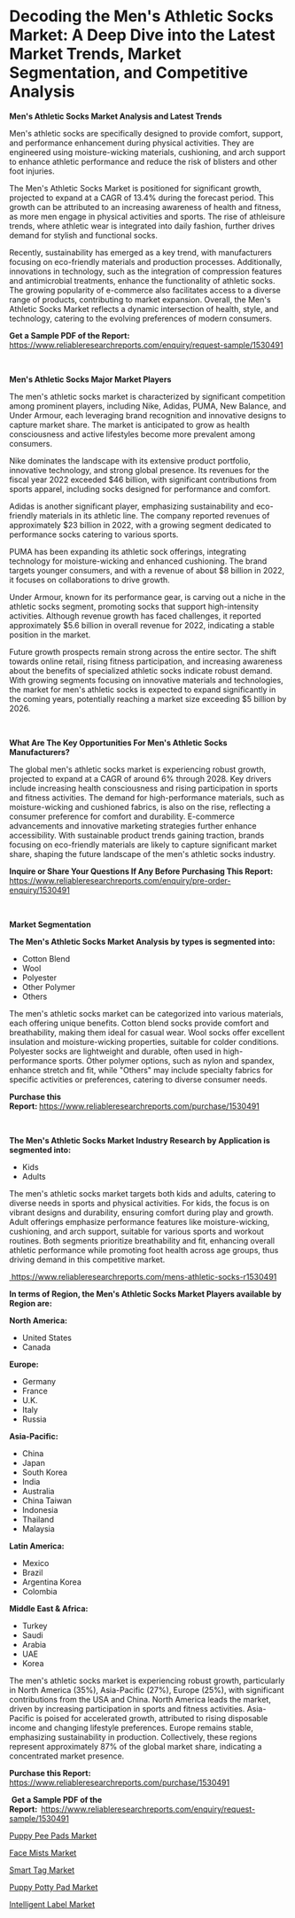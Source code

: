 <p><h1>Decoding the Men's Athletic Socks Market: A Deep Dive into the Latest Market Trends, Market Segmentation, and Competitive Analysis</h1></p><p><strong>Men's Athletic Socks Market Analysis and Latest Trends</strong></p>
<p><p>Men's athletic socks are specifically designed to provide comfort, support, and performance enhancement during physical activities. They are engineered using moisture-wicking materials, cushioning, and arch support to enhance athletic performance and reduce the risk of blisters and other foot injuries.</p><p>The Men's Athletic Socks Market is positioned for significant growth, projected to expand at a CAGR of 13.4% during the forecast period. This growth can be attributed to an increasing awareness of health and fitness, as more men engage in physical activities and sports. The rise of athleisure trends, where athletic wear is integrated into daily fashion, further drives demand for stylish and functional socks.</p><p>Recently, sustainability has emerged as a key trend, with manufacturers focusing on eco-friendly materials and production processes. Additionally, innovations in technology, such as the integration of compression features and antimicrobial treatments, enhance the functionality of athletic socks. The growing popularity of e-commerce also facilitates access to a diverse range of products, contributing to market expansion. Overall, the Men's Athletic Socks Market reflects a dynamic intersection of health, style, and technology, catering to the evolving preferences of modern consumers.</p></p>
<p><strong>Get a Sample PDF of the Report:&nbsp;</strong> <a href="https://www.reliableresearchreports.com/enquiry/request-sample/1530491?utm_campaign=121&utm_medium=2&utm_source=Github&utm_content=ia&utm_term=07022025&utm_id=mens-athletic-socks">https://www.reliableresearchreports.com/enquiry/request-sample/1530491</a></p>
<p>&nbsp;</p>
<p><strong>Men's Athletic Socks Major Market Players</strong></p>
<p><p>The men's athletic socks market is characterized by significant competition among prominent players, including Nike, Adidas, PUMA, New Balance, and Under Armour, each leveraging brand recognition and innovative designs to capture market share. The market is anticipated to grow as health consciousness and active lifestyles become more prevalent among consumers.</p><p>Nike dominates the landscape with its extensive product portfolio, innovative technology, and strong global presence. Its revenues for the fiscal year 2022 exceeded $46 billion, with significant contributions from sports apparel, including socks designed for performance and comfort.</p><p>Adidas is another significant player, emphasizing sustainability and eco-friendly materials in its athletic line. The company reported revenues of approximately $23 billion in 2022, with a growing segment dedicated to performance socks catering to various sports.</p><p>PUMA has been expanding its athletic sock offerings, integrating technology for moisture-wicking and enhanced cushioning. The brand targets younger consumers, and with a revenue of about $8 billion in 2022, it focuses on collaborations to drive growth.</p><p>Under Armour, known for its performance gear, is carving out a niche in the athletic socks segment, promoting socks that support high-intensity activities. Although revenue growth has faced challenges, it reported approximately $5.6 billion in overall revenue for 2022, indicating a stable position in the market.</p><p>Future growth prospects remain strong across the entire sector. The shift towards online retail, rising fitness participation, and increasing awareness about the benefits of specialized athletic socks indicate robust demand. With growing segments focusing on innovative materials and technologies, the market for men's athletic socks is expected to expand significantly in the coming years, potentially reaching a market size exceeding $5 billion by 2026.</p></p>
<p>&nbsp;</p>
<p><strong>What Are The Key Opportunities For Men's Athletic Socks Manufacturers?</strong></p>
<p><p>The global men's athletic socks market is experiencing robust growth, projected to expand at a CAGR of around 6% through 2028. Key drivers include increasing health consciousness and rising participation in sports and fitness activities. The demand for high-performance materials, such as moisture-wicking and cushioned fabrics, is also on the rise, reflecting a consumer preference for comfort and durability. E-commerce advancements and innovative marketing strategies further enhance accessibility. With sustainable product trends gaining traction, brands focusing on eco-friendly materials are likely to capture significant market share, shaping the future landscape of the men's athletic socks industry.</p></p>
<p><strong>Inquire or Share Your Questions If Any Before Purchasing This Report:</strong> <a href="https://www.reliableresearchreports.com/enquiry/pre-order-enquiry/1530491?utm_campaign=121&utm_medium=2&utm_source=Github&utm_content=ia&utm_term=07022025&utm_id=mens-athletic-socks">https://www.reliableresearchreports.com/enquiry/pre-order-enquiry/1530491</a></p>
<p>&nbsp;</p>
<p><strong>Market Segmentation</strong></p>
<p><strong>The Men's Athletic Socks Market Analysis by types is segmented into:</strong></p>
<p><ul><li>Cotton Blend</li><li>Wool</li><li>Polyester</li><li>Other Polymer</li><li>Others</li></ul></p>
<p><p>The men's athletic socks market can be categorized into various materials, each offering unique benefits. Cotton blend socks provide comfort and breathability, making them ideal for casual wear. Wool socks offer excellent insulation and moisture-wicking properties, suitable for colder conditions. Polyester socks are lightweight and durable, often used in high-performance sports. Other polymer options, such as nylon and spandex, enhance stretch and fit, while "Others" may include specialty fabrics for specific activities or preferences, catering to diverse consumer needs.</p></p>
<p><strong>Purchase this Report:&nbsp;</strong><a href="https://www.reliableresearchreports.com/purchase/1530491?utm_campaign=121&utm_medium=2&utm_source=Github&utm_content=ia&utm_term=07022025&utm_id=mens-athletic-socks">https://www.reliableresearchreports.com/purchase/1530491</a></p>
<p>&nbsp;</p>
<p><strong>The Men's Athletic Socks Market Industry Research by Application is segmented into:</strong></p>
<p><ul><li>Kids</li><li>Adults</li></ul></p>
<p><p>The men's athletic socks market targets both kids and adults, catering to diverse needs in sports and physical activities. For kids, the focus is on vibrant designs and durability, ensuring comfort during play and growth. Adult offerings emphasize performance features like moisture-wicking, cushioning, and arch support, suitable for various sports and workout routines. Both segments prioritize breathability and fit, enhancing overall athletic performance while promoting foot health across age groups, thus driving demand in this competitive market.</p></p>
<p><a href="https://www.reliableresearchreports.com/mens-athletic-socks-r1530491?utm_campaign=121&utm_medium=2&utm_source=Github&utm_content=ia&utm_term=07022025&utm_id=mens-athletic-socks">&nbsp;https://www.reliableresearchreports.com/mens-athletic-socks-r1530491</a></p>
<p><strong>In terms of Region, the Men's Athletic Socks Market Players available by Region are:</strong></p>
<p>
    <p> <strong> North America: </strong>
        <ul>
            <li>United States</li>
            <li>Canada</li>
        </ul>
        </p> 
    <p> <strong> Europe: </strong>
        <ul>
            <li>Germany</li>
            <li>France</li>
            <li>U.K.</li>
            <li>Italy</li>
            <li>Russia</li>
        </ul>
        </p> 
    <p> <strong> Asia-Pacific: </strong>
        <ul>
            <li>China</li>
            <li>Japan</li>
            <li>South Korea</li>
            <li>India</li>
            <li>Australia</li>
            <li>China Taiwan</li>
            <li>Indonesia</li>
            <li>Thailand</li>
            <li>Malaysia</li>
        </ul>
        </p> 
    <p> <strong> Latin America: </strong>
        <ul>
            <li>Mexico</li>
            <li>Brazil</li>
            <li>Argentina Korea</li>
            <li>Colombia</li>
        </ul>
        </p> 
    <p> <strong> Middle East & Africa: </strong>
        <ul>
            <li>Turkey</li>
            <li>Saudi</li>
            <li>Arabia</li>
            <li>UAE</li>
            <li>Korea</li>
        </ul>
    </p>
    </p>
<p><p>The men's athletic socks market is experiencing robust growth, particularly in North America (35%), Asia-Pacific (27%), Europe (25%), with significant contributions from the USA and China. North America leads the market, driven by increasing participation in sports and fitness activities. Asia-Pacific is poised for accelerated growth, attributed to rising disposable income and changing lifestyle preferences. Europe remains stable, emphasizing sustainability in production. Collectively, these regions represent approximately 87% of the global market share, indicating a concentrated market presence.</p></p>
<p><strong>Purchase this Report: </strong><a href="https://www.reliableresearchreports.com/purchase/1530491?utm_campaign=121&utm_medium=2&utm_source=Github&utm_content=ia&utm_term=07022025&utm_id=mens-athletic-socks">https://www.reliableresearchreports.com/purchase/1530491</a></p>
<p>&nbsp;<strong>Get a Sample PDF of the Report:&nbsp;&nbsp;</strong><a href="https://www.reliableresearchreports.com/enquiry/request-sample/1530491?utm_campaign=121&utm_medium=2&utm_source=Github&utm_content=ia&utm_term=07022025&utm_id=mens-athletic-socks">https://www.reliableresearchreports.com/enquiry/request-sample/1530491</a></p>
<p><strong></strong></p>
<p><p><a href="https://github.com/sholympia197070/Market-Research-Report-List-1/blob/main/puppy-pee-pads-market.md?utm_campaign=121&utm_medium=2&utm_source=Github&utm_content=ia&utm_term=07022025&utm_id=mens-athletic-socks">Puppy Pee Pads Market</a></p><p><a href="https://github.com/aiexisaliwan/Market-Research-Report-List-1/blob/main/face-mists-market.md?utm_campaign=121&utm_medium=2&utm_source=Github&utm_content=ia&utm_term=07022025&utm_id=mens-athletic-socks">Face Mists Market</a></p><p><a href="https://github.com/philaphindo/Market-Research-Report-List-1/blob/main/smart-tag-market.md?utm_campaign=121&utm_medium=2&utm_source=Github&utm_content=ia&utm_term=07022025&utm_id=mens-athletic-socks">Smart Tag Market</a></p><p><a href="https://github.com/janraimondo83/Market-Research-Report-List-1/blob/main/puppy-potty-pad-market.md?utm_campaign=121&utm_medium=2&utm_source=Github&utm_content=ia&utm_term=07022025&utm_id=mens-athletic-socks">Puppy Potty Pad Market</a></p><p><a href="https://github.com/techerghalim/Market-Research-Report-List-1/blob/main/intelligent-label-market.md?utm_campaign=121&utm_medium=2&utm_source=Github&utm_content=ia&utm_term=07022025&utm_id=mens-athletic-socks">Intelligent Label Market</a></p></p>